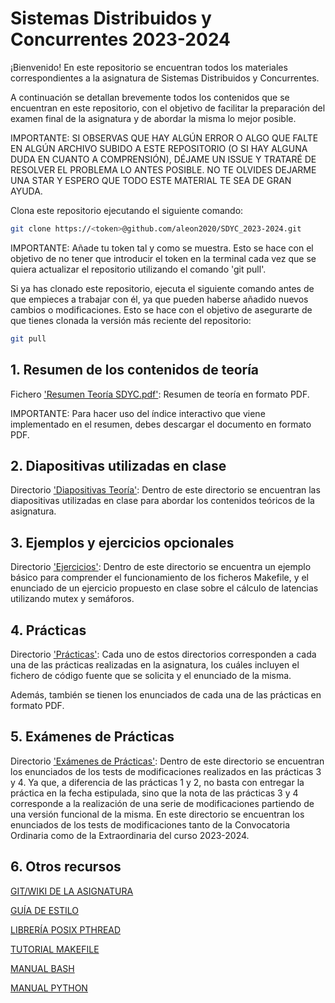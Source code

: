# Sistemas Distribuidos y Concurrentes 2023-2024

¡Bienvenido! En este repositorio se encuentran todos los materiales correspondientes a la asignatura de Sistemas Distribuidos y Concurrentes.

A continuación se detallan brevemente todos los contenidos que se encuentran en este repositorio, con el objetivo de facilitar la preparación del examen final de la asignatura y de abordar la misma lo mejor posible.

IMPORTANTE: SI OBSERVAS QUE HAY ALGÚN ERROR O ALGO QUE FALTE EN ALGÚN ARCHIVO SUBIDO A ESTE REPOSITORIO (O SI HAY ALGUNA DUDA EN CUANTO A COMPRENSIÓN), DÉJAME UN ISSUE Y TRATARÉ DE RESOLVER EL PROBLEMA LO ANTES POSIBLE. NO TE OLVIDES DEJARME UNA STAR Y ESPERO QUE TODO ESTE MATERIAL TE SEA DE GRAN AYUDA.

Clona este repositorio ejecutando el siguiente comando:

```sh
git clone https://<token>@github.com/aleon2020/SDYC_2023-2024.git
```

IMPORTANTE: Añade tu token tal y como se muestra. Esto se hace con el objetivo de no tener que introducir el token en la terminal cada vez que se quiera actualizar el repositorio utilizando el comando 'git pull'.

Si ya has clonado este repositorio, ejecuta el siguiente comando antes de que empieces a trabajar con él, ya que pueden haberse añadido nuevos cambios o modificaciones. Esto se hace con el objetivo de asegurarte de que tienes clonada la versión más reciente del repositorio:

```sh
git pull
```

## 1. Resumen de los contenidos de teoría

Fichero ['Resumen Teoría SDYC.pdf'](https://github.com/aleon2020/SDYC_2023-2024/blob/main/Resumen%20Teor%C3%ADa%20SDYC.pdf): Resumen de teoría en formato PDF.

IMPORTANTE: Para hacer uso del índice interactivo que viene implementado en el resumen, debes descargar el documento en formato PDF.

## 2. Diapositivas utilizadas en clase

Directorio ['Diapositivas Teoría'](https://github.com/aleon2020/SDYC_2023-2024/tree/main/Diapositivas%20Teor%C3%ADa): Dentro de este directorio se encuentran las diapositivas utilizadas en clase para abordar los contenidos teóricos de la asignatura.

## 3. Ejemplos y ejercicios opcionales

Directorio ['Ejercicios'](https://github.com/aleon2020/SDYC_2023-2024/tree/main/Ejercicios): Dentro de este directorio se encuentra un ejemplo básico para comprender el funcionamiento de los ficheros Makefile, y el enunciado de un ejercicio propuesto en clase sobre el cálculo de latencias utilizando mutex y semáforos.

## 4. Prácticas

Directorio ['Prácticas'](https://github.com/aleon2020/SDYC_2023-2024/tree/main/Pr%C3%A1cticas): Cada uno de estos directorios corresponden a cada una de las prácticas realizadas en la asignatura, los cuáles incluyen el fichero de código fuente que se solicita y el enunciado de la misma.

Además, también se tienen los enunciados de cada una de las prácticas en formato PDF.

## 5. Exámenes de Prácticas

Directorio ['Exámenes de Prácticas'](https://github.com/aleon2020/SDYC_2023-2024/tree/main/Ex%C3%A1menes%20de%20Pr%C3%A1cticas): Dentro de este directorio se encuentran los enunciados de los tests de modificaciones realizados en las prácticas 3 y 4. Ya que, a diferencia de las prácticas 1 y 2, no basta con entregar la práctica en la fecha estipulada, sino que la nota de las prácticas 3 y 4 corresponde a la realización de una serie de modificaciones partiendo de una versión funcional de la misma. En este directorio se encuentran los enunciados de los tests de modificaciones tanto de la Convocatoria Ordinaria como de la Extraordinaria del curso 2023-2024.

## 6. Otros recursos

[GIT/WIKI DE LA ASIGNATURA](https://gitlab.eif.urjc.es/roberto.calvo/sdc/-/wikis/home)

[GUÍA DE ESTILO](https://gitlab.eif.urjc.es/roberto.calvo/sdc/-/wikis/Gu%C3%ADa-de-Estilo-C)

[LIBRERÍA POSIX PTHREAD](https://www.cs.cmu.edu/afs/cs/academic/class/15492-f07/www/pthreads.html)

[TUTORIAL MAKEFILE](https://www.cs.colby.edu/maxwell/courses/tutorials/maketutor/)

[MANUAL BASH](https://www.gnu.org/savannah-checkouts/gnu/bash/manual/bash.html)

[MANUAL PYTHON](https://docs.python.org/3/)
